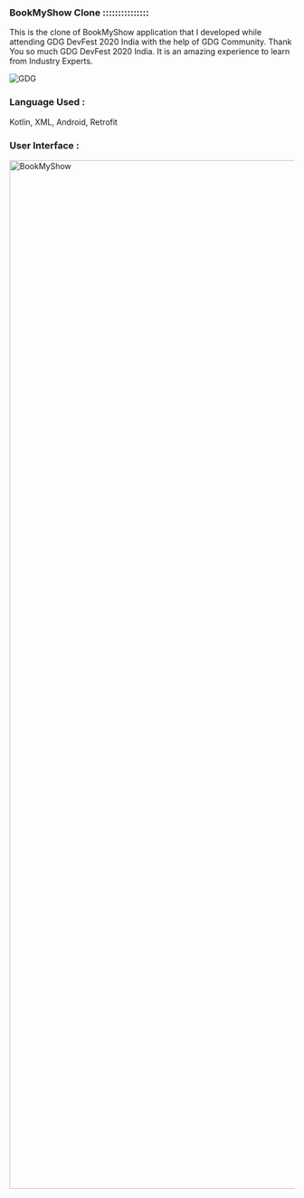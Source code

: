 ### BookMyShow Clone :::::::::::::::

 This is the clone of BookMyShow application that I developed while attending GDG DevFest 2020 India with the help of GDG Community.
 Thank You so much GDG DevFest 2020 India. It is an amazing experience to learn from Industry Experts.
 
 ![GDG](https://user-images.githubusercontent.com/36065206/96539609-1ece0500-12b9-11eb-9f9f-54f800733fe0.png)
 
### Language Used :

 Kotlin, XML, Android, Retrofit
 
### User Interface :

 <img width="1819" alt="BookMyShow" src="https://user-images.githubusercontent.com/36065206/96980297-f9e9c400-153c-11eb-89d4-095212a75c28.png">

